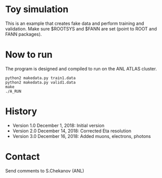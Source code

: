 # Toy simulation

This is an example that creates fake data and perform training and validation.
Make sure $ROOTSYS and $FANN are set (point to ROOT and FANN packages).
 

# Now to run

The program is designed and compiled to run on the ANL ATLAS cluster.

```
python2 makedata.py train1.data
python2 makedata.py valid1.data
make
./A_RUN
```

# History

 - Version 1.0 December 1, 2018: Initial version
 - Version 2.0 December 14, 2018: Corrected Eta resolution
 - Version 3.0 December 16, 2018: Added muons, electrons, photons

# Contact 
Send  comments to S.Chekanov (ANL)
